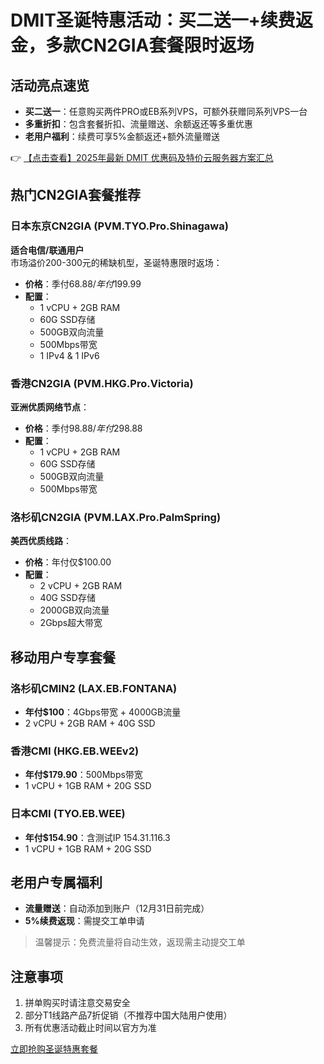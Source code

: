 # DMIT圣诞特惠活动：买二送一+续费返金，多款CN2GIA套餐限时返场

## 活动亮点速览
- **买二送一**：任意购买两件PRO或EB系列VPS，可额外获赠同系列VPS一台
- **多重折扣**：包含套餐折扣、流量赠送、余额返还等多重优惠
- **老用户福利**：续费可享5%金额返还+额外流量赠送

👉 [【点击查看】2025年最新 DMIT 优惠码及特价云服务器方案汇总](https://bit.ly/dmit_coupon)

## 热门CN2GIA套餐推荐

### 日本东京CN2GIA (PVM.TYO.Pro.Shinagawa)
**适合电信/联通用户**  
市场溢价200-300元的稀缺机型，圣诞特惠限时返场：
- **价格**：季付$68.88 / 年付$199.99
- **配置**：
  - 1 vCPU + 2GB RAM
  - 60G SSD存储
  - 500GB双向流量
  - 500Mbps带宽
  - 1 IPv4 & 1 IPv6

### 香港CN2GIA (PVM.HKG.Pro.Victoria)
**亚洲优质网络节点**：
- **价格**：季付$98.88 / 年付$298.88
- **配置**：
  - 1 vCPU + 2GB RAM
  - 60G SSD存储
  - 500GB双向流量
  - 500Mbps带宽

### 洛杉矶CN2GIA (PVM.LAX.Pro.PalmSpring)
**美西优质线路**：
- **价格**：年付仅$100.00
- **配置**：
  - 2 vCPU + 2GB RAM
  - 40G SSD存储
  - 2000GB双向流量
  - 2Gbps超大带宽

## 移动用户专享套餐

### 洛杉矶CMIN2 (LAX.EB.FONTANA)
- **年付$100**：4Gbps带宽 + 4000GB流量
- 2 vCPU + 2GB RAM + 40G SSD

### 香港CMI (HKG.EB.WEEv2)
- **年付$179.90**：500Mbps带宽
- 1 vCPU + 1GB RAM + 20G SSD

### 日本CMI (TYO.EB.WEE)
- **年付$154.90**：含测试IP 154.31.116.3
- 1 vCPU + 1GB RAM + 20G SSD

## 老用户专属福利
- **流量赠送**：自动添加到账户（12月31日前完成）
- **5%续费返现**：需提交工单申请
> 温馨提示：免费流量将自动生效，返现需主动提交工单

## 注意事项
1. 拼单购买时请注意交易安全
2. 部分T1线路产品7折促销（不推荐中国大陆用户使用）
3. 所有优惠活动截止时间以官方为准

[立即抢购圣诞特惠套餐](https://bit.ly/dmit_coupon)